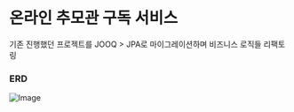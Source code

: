 # 온라인 추모관 구독 서비스

기존 진행했던 프로젝트를 JOOQ > JPA로 마이그레이션하며 비즈니스 로직들 리팩토링

### ERD
![Image](https://github.com/user-attachments/assets/2fa6a099-252a-42df-b5f6-93f3f0129979)
